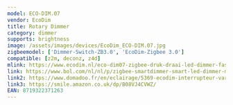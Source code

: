 ```yaml
---
model: ECO-DIM.07
vendor: EcoDim
title: Rotary Dimmer
category: dimmer
supports: brightness
image: /assets/images/devices/EcoDim_ECO-DIM.07.jpg
zigbeemodel: ['Dimmer-Switch-ZB3.0', 'EcoDim-Zigbee 3.0']
compatible: [z2m, deconz, z4d]
mlink: https://www.ecodim.nl/eco-dim07-zigbee-druk-draai-led-dimmer-fase-afsnij.html
link: https://www.bol.com/nl/nl/p/zigbee-smartdimmer-smart-led-dimmer-met-druk-draaischakelaar-inclusief-afdekraam-ecodim/9300000001190743/
link2: https://www.domadoo.fr/en/eclairage/5369-ecodim-interrupteur-variateur-rotatif-zigbee-30-200w-8719322371263.html
link3: https://smile.amazon.co.uk/dp/B08VJ4CVWZ/
EAN: 8719322371263
---
```

